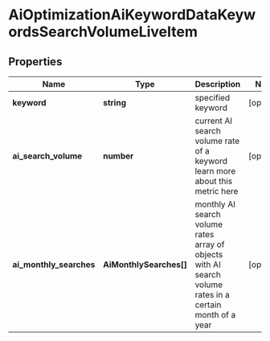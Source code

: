 # AiOptimizationAiKeywordDataKeywordsSearchVolumeLiveItem

## Properties

| Name | Type | Description | Notes |
|------------ | ------------- | ------------- | -------------|
**keyword** | **string** | specified keyword |[optional]|
**ai_search_volume** | **number** | current AI search volume rate of a keyword<br>learn more about this metric here |[optional]|
**ai_monthly_searches** | **AiMonthlySearches[]** | monthly AI search volume rates<br>array of objects with AI search volume rates in a certain month of a year |[optional]|